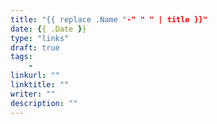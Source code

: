 ```yaml
---
title: "{{ replace .Name "-" " " | title }}"
date: {{ .Date }}
type: "links"
draft: true
tags:
    - 
linkurl: ""
linktitle: ""
writer: ""
description: ""
---
```


